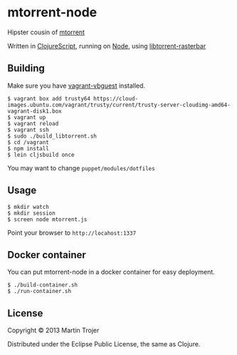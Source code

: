 # mtorrent-node

Hipster cousin of [mtorrent](https://github.com/martintrojer/mtorrent)

Written in [ClojureScript](https://github.com/clojure/clojurescript), running on [Node](http://nodejs.org/), using [libtorrent-rasterbar](http://www.rasterbar.com/products/libtorrent)

## Building

Make sure you have [vagrant-vbguest](https://github.com/dotless-de/vagrant-vbguest) installed.

```
$ vagrant box add trusty64 https://cloud-images.ubuntu.com/vagrant/trusty/current/trusty-server-cloudimg-amd64-vagrant-disk1.box
$ vagrant up
$ vagrant reload
$ vagrant ssh
$ sudo ./build_libtorrent.sh
$ cd /vagrant
$ npm install
$ lein cljsbuild once
```

You may want to change `puppet/modules/dotfiles`

## Usage

```
$ mkdir watch
$ mkdir session
$ screen node mtorrent.js
```

Point your browser to `http://locahost:1337`

## Docker container

You can put mtorrent-node in a docker container for easy deployment.

```
$ ./build-container.sh
$ ./run-container.sh
```

## License

Copyright © 2013 Martin Trojer

Distributed under the Eclipse Public License, the same as Clojure.
